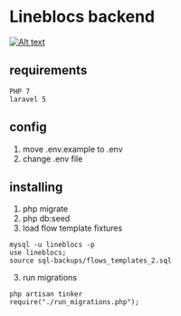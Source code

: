 # Lineblocs backend

[![Alt text](https://github.com/Lineblocs/site/actions/workflows/ci.yml/badge.svg)](https://github.com/Lineblocs/site/actions/workflows/ci.yml/badge.svg)
## requirements

```
PHP 7
laravel 5
```


## config

1. move .env.example to .env
2. change .env file


## installing

1. php migrate
2. php db:seed
3. load flow template fixtures
```
mysql -u lineblocs -p
use lineblocs;
source sql-backups/flows_templates_2.sql
```
3. run migrations
```
php artisan tinker
require("./run_migrations.php");
```

